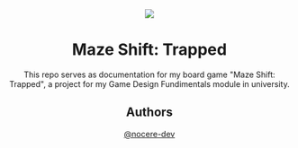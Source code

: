<div align="center">
  <img src=https://github.com/user-attachments/assets/02626526-686e-471f-a470-72a929ecbcda>

# Maze Shift: Trapped


This repo serves as documentation for my board game "Maze Shift: Trapped", a project for my Game Design Fundimentals module in university.

## Authors

[@nocere-dev](https://github.com/nocere-dev)
</div>
